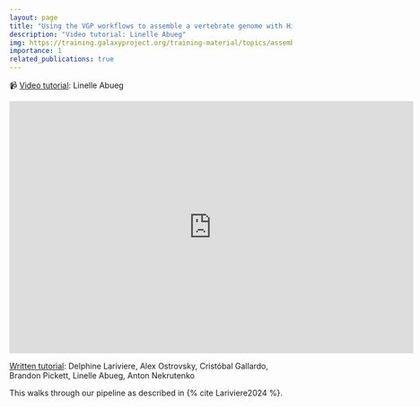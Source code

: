 ```yaml
---
layout: page
title: "Using the VGP workflows to assemble a vertebrate genome with HiFi and Hi-C data"
description: "Video tutorial: Linelle Abueg"
img: https://training.galaxyproject.org/training-material/topics/assembly/images/vgp_assembly/VGP_workflow_modules.svg
importance: 1
related_publications: true
---
```


:video_camera: [Video tutorial](https://training.galaxyproject.org/training-material/topics/assembly/tutorials/vgp_workflow_training/recordings/index.html#tutorial-recording-12-september-2024): Linelle Abueg

<iframe width="720" height="450" src="https://www.youtube.com/watch?v=_LO-migvwcM" frameborder="0" allowfullscreen></iframe>

[Written tutorial](https://training.galaxyproject.org/training-material/topics/assembly/tutorials/vgp_workflow_training/tutorial.html): Delphine Lariviere, Alex Ostrovsky, Cristóbal Gallardo, Brandon Pickett, Linelle Abueg, Anton Nekrutenko


This walks through our pipeline as described in {% cite Lariviere2024 %}.
